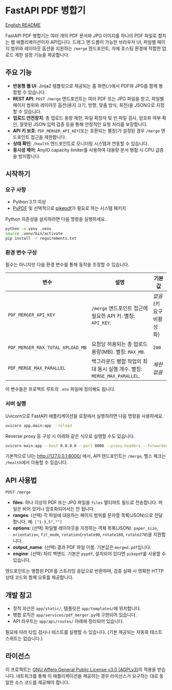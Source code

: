 # FastAPI PDF 병합기

[English README](README.EN.md)

FastAPI PDF 병합기는 여러 개의 PDF 문서와 JPG 이미지를 하나의 PDF 파일로 합치는 웹 애플리케이션이자 API입니다. 드래그 앤 드롭이 가능한 브라우저 UI, 파일별 페이지 범위와 레이아웃 옵션을 지원하는 `/merge` 엔드포인트, 자체 호스팅 환경에 적합한 업로드 제한 설정 기능을 제공합니다.

## 주요 기능

- **반응형 웹 UI**: Jinja2 템플릿으로 제공되는 홈 화면(`/`)에서 PDF와 JPG를 함께 병합할 수 있습니다.
- **REST API**: `POST /merge` 엔드포인트는 여러 PDF 또는 JPG 파일을 받고, 파일별 페이지 범위와 레이아웃 옵션(용지 크기, 방향, 맞춤 방식, 회전)을 JSON으로 지정할 수 있습니다.
- **업로드 안전장치**: 총 업로드 용량 제한, 파일 확장자 및 빈 파일 검사, 암호화 여부 확인, 잘못된 JSON 입력 검증 등을 통해 안정적인 요청 처리를 보장합니다.
- **API 키 보호**: `PDF_MERGER_API_KEY`(또는 호환되는 별칭)가 설정된 경우 `/merge` 엔드포인트 접근을 제한합니다.
- **상태 확인**: `/health` 엔드포인트로 모니터링 시스템과 연동할 수 있습니다.
- **동시성 제어**: AnyIO capacity limiter를 사용하여 대용량 문서 병합 시 CPU 급증을 방지합니다.

## 시작하기

### 요구 사항

- Python 3.11 이상
- [PyPDF](https://pypdf.readthedocs.io/) 및 선택적으로 [pikepdf](https://pikepdf.readthedocs.io/)가 필요로 하는 시스템 패키지

Python 의존성을 설치하려면 다음 명령을 실행하세요.

```bash
python -m venv .venv
source .venv/bin/activate
pip install -r requirements.txt
```

### 환경 변수 구성

필수는 아니지만 다음 환경 변수를 통해 동작을 조정할 수 있습니다.

| 변수 | 설명 | 기본값 |
| --- | --- | --- |
| `PDF_MERGER_API_KEY` | `/merge` 엔드포인트 접근에 필요한 API 키. 별칭: `API_KEY`. | _없음_ (키 요구 비활성화) |
| `PDF_MERGER_MAX_TOTAL_UPLOAD_MB` | 요청당 허용되는 총 업로드 용량(MB). 별칭: `MAX_MB`. | `200` |
| `PDF_MERGE_MAX_PARALLEL` | 백그라운드 병합 작업의 최대 동시 실행 개수. 별칭: `MERGE_MAX_PARALLEL`. | _제한 없음_ |

이 변수들은 프로젝트 루트의 `.env` 파일에 정의해도 됩니다.

### 서버 실행

Uvicorn으로 FastAPI 애플리케이션을 로컬에서 실행하려면 다음 명령을 사용하세요.

```bash
uvicorn app.main:app --reload
```

Reverse proxy 등 구성 시 아래와 같은 식으로 실행할 수도 있습니다.
```bash
uvicorn main:app --host 0.0.0.0 --port 8000 --proxy-headers --forwarded-allow-ips="*"
```

기본적으로 UI는 <http://127.0.0.1:8000/> 에서, API 엔드포인트는 `/merge`, 헬스 체크는 `/health`에서 이용할 수 있습니다.

## API 사용법

`POST /merge`

- **files**: 하나 이상의 PDF 또는 JPG 파일을 `files` 멀티파트 필드로 전송합니다. 파일은 비어 있거나 암호화되어서는 안 됩니다.
- **ranges**: (선택) 각 파일에 대응하는 페이지 범위를 문자열 목록(JSON)으로 전달합니다. 예: `["1-3,5",""]`
- **options**: (선택) 파일별 레이아웃을 지정하는 객체 목록(JSON). `paper_size`, `orientation`, `fit_mode`, `rotation`(`rotate90`, `rotate180`, `rotate270`)을 지원합니다.
- **output_name**: (선택) 결과 PDF 파일 이름. 기본값은 `merged.pdf`입니다.
- **engine**: (선택) 처리 백엔드. 기본은 `pypdf`, 설치되어 있다면 `pikepdf`를 사용할 수 있습니다.

엔드포인트는 병합된 PDF를 스트리밍 응답으로 반환하며, 검증 실패 시 명확한 HTTP 상태 코드와 함께 오류를 제공합니다.

## 개발 참고

- 정적 자산은 `app/static/`, 템플릿은 `app/templates/`에 위치합니다.
- 병합 로직은 `app/services/pdf_merger.py`에 구현되어 있습니다.
- API 라우트는 `app/api/routes/` 아래에 정리되어 있습니다.

필요에 따라 타입 검사나 테스트를 실행할 수 있습니다. (기본 제공되는 자동화 테스트 스위트는 없습니다.)

## 라이선스

이 프로젝트는 [GNU Affero General Public License v3.0 (AGPLv3)](https://www.gnu.org/licenses/agpl-3.0.html)의 적용을 받습니다. 네트워크를 통해 이 애플리케이션을 제공하는 경우 라이선스가 요구하는 대로 동일한 소스 코드를 제공해야 합니다.
